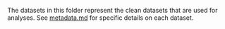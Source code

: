 The datasets in this folder represent the clean datasets that are used for analyses. See [metadata.md](metadata.md) for specific details on each dataset.
